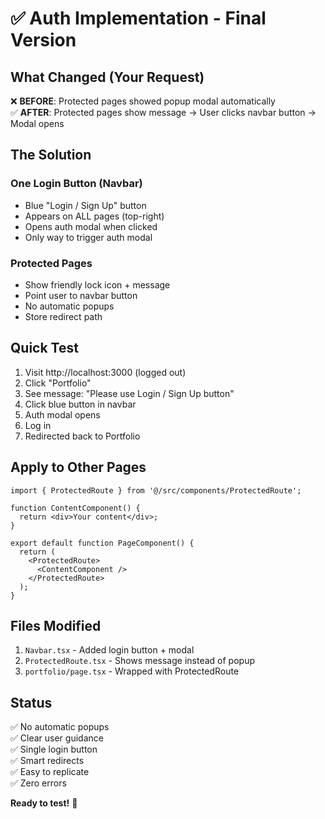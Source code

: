 # ✅ Auth Implementation - Final Version

## What Changed (Your Request)

❌ **BEFORE**: Protected pages showed popup modal automatically  
✅ **AFTER**: Protected pages show message → User clicks navbar button → Modal opens

## The Solution

### One Login Button (Navbar)
- Blue "Login / Sign Up" button
- Appears on ALL pages (top-right)
- Opens auth modal when clicked
- Only way to trigger auth modal

### Protected Pages
- Show friendly lock icon + message
- Point user to navbar button
- No automatic popups
- Store redirect path

## Quick Test

1. Visit http://localhost:3000 (logged out)
2. Click "Portfolio" 
3. See message: "Please use Login / Sign Up button"
4. Click blue button in navbar
5. Auth modal opens
6. Log in
7. Redirected back to Portfolio

## Apply to Other Pages

```tsx
import { ProtectedRoute } from '@/src/components/ProtectedRoute';

function ContentComponent() {
  return <div>Your content</div>;
}

export default function PageComponent() {
  return (
    <ProtectedRoute>
      <ContentComponent />
    </ProtectedRoute>
  );
}
```

## Files Modified

1. `Navbar.tsx` - Added login button + modal
2. `ProtectedRoute.tsx` - Shows message instead of popup
3. `portfolio/page.tsx` - Wrapped with ProtectedRoute

## Status

✅ No automatic popups  
✅ Clear user guidance  
✅ Single login button  
✅ Smart redirects  
✅ Easy to replicate  
✅ Zero errors  

**Ready to test!** 🚀
